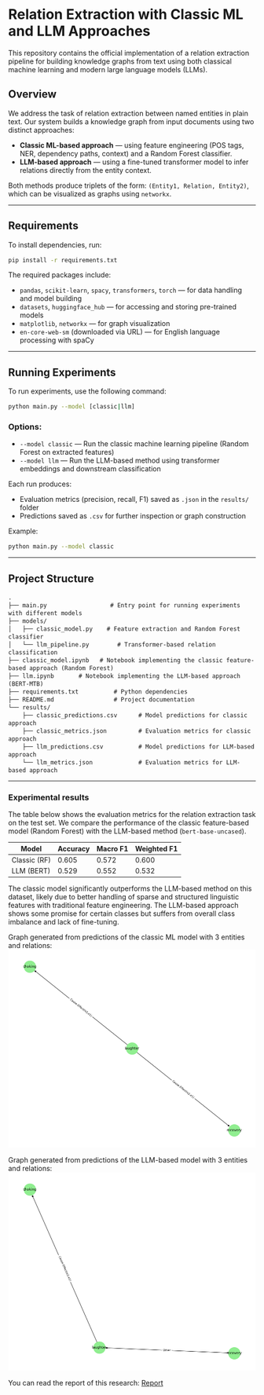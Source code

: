 # Relation Extraction with Classic ML and LLM Approaches

This repository contains the official implementation of a relation extraction pipeline for building knowledge graphs from text using both classical machine learning and modern large language models (LLMs).

## Overview

We address the task of relation extraction between named entities in plain text. Our system builds a knowledge graph from input documents using two distinct approaches:

* **Classic ML-based approach** — using feature engineering (POS tags, NER, dependency paths, context) and a Random Forest classifier.
* **LLM-based approach** — using a fine-tuned transformer model to infer relations directly from the entity context.

Both methods produce triplets of the form:
`(Entity1, Relation, Entity2)`, which can be visualized as graphs using `networkx`.

---

## Requirements

To install dependencies, run:

```bash
pip install -r requirements.txt
```

The required packages include:

* `pandas`, `scikit-learn`, `spacy`, `transformers`, `torch` — for data handling and model building
* `datasets`, `huggingface_hub` — for accessing and storing pre-trained models
* `matplotlib`, `networkx` — for graph visualization
* `en-core-web-sm` (downloaded via URL) — for English language processing with spaCy

---

## Running Experiments

To run experiments, use the following command:

```bash
python main.py --model [classic|llm]
```

### Options:

* `--model classic` — Run the classic machine learning pipeline (Random Forest on extracted features)
* `--model llm` — Run the LLM-based method using transformer embeddings and downstream classification

Each run produces:

* Evaluation metrics (precision, recall, F1) saved as `.json` in the `results/` folder
* Predictions saved as `.csv` for further inspection or graph construction

Example:

```bash
python main.py --model classic
```

---

## Project Structure

```
.
├── main.py                  # Entry point for running experiments with different models
├── models/
│   ├── classic_model.py    # Feature extraction and Random Forest classifier
│   └── llm_pipeline.py        # Transformer-based relation classification
├── classic_model.ipynb   # Notebook implementing the classic feature-based approach (Random Forest)
├── llm.ipynb       # Notebook implementing the LLM-based approach (BERT-MTB)
├── requirements.txt          # Python dependencies
├── README.md                 # Project documentation
└── results/
    ├── classic_predictions.csv      # Model predictions for classic approach
    ├── classic_metrics.json         # Evaluation metrics for classic approach
    ├── llm_predictions.csv          # Model predictions for LLM-based approach
    └── llm_metrics.json             # Evaluation metrics for LLM-based approach

```
---

### Experimental results

The table below shows the evaluation metrics for the relation extraction task on the test set. We compare the performance of the classic feature-based model (Random Forest) with the LLM-based method (`bert-base-uncased`).

| Model          | Accuracy | Macro F1 | Weighted F1 |
| -------------- | -------- | -------- | ----------- |
| Classic (RF)   | 0.605    | 0.572    | 0.600       |
| LLM (BERT) |  0.529    | 0.552    | 0.532       |

The classic model significantly outperforms the LLM-based method on this dataset, likely due to better handling of sparse and structured linguistic features with traditional feature engineering. The LLM-based approach shows some promise for certain classes but suffers from overall class imbalance and lack of fine-tuning.
 
Graph generated from predictions of the classic ML model with 3 entities and relations:
![Classic graph](./results/graph_classic.png)

Graph generated from predictions of the LLM-based model with 3 entities and relations:
![LLM graph](./results/graph_llm.png)


You can read the report of this research: [Report](report/KG_practice_2025.pdf)